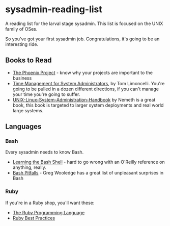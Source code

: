 # sysadmin-reading-list
A reading list for the larval stage sysadmin. This list is focused on the UNIX family of OSes.

So you've got your first sysadmin job. Congratulations, it's going to be an interesting ride.

## Books to Read

* [The Phoenix Project]() - know why your projects are important to the business
* [Time Management for System Administrators](http://smile.amazon.com/Management-System-Administrators-Thomas-Limoncelli/dp/0596007833/ref=sr_1_4?s=books&ie=UTF8&qid=1458496299), by Tom Limoncelli. You're going to be pulled in a dozen different directions, if you can't manage your time you're going to suffer.
* [UNIX-Linux-System-Administration-Handbook](http://smile.amazon.com/UNIX-Linux-System-Administration-Handbook/dp/0131480057/ref=sr_1_1?s=books&ie=UTF8&qid=1458496395&sr=1-1&keywords=linux+system+administration) by Nemeth is a great book, this book is targeted to larger system deployments and real world large systems.

## Languages

### Bash

Every sysadmin needs to know Bash.

* [Learning the Bash Shell](http://shop.oreilly.com/product/9780596009656.do) - hard to go wrong with an O'Reilly reference on anything, really.
* [Bash Pitfalls](http://mywiki.wooledge.org/BashPitfalls) - Greg Wooledge has a great list of unpleasant surprises in Bash

### Ruby

If you're in a Ruby shop, you'll want these:

* [The Ruby Programming Language](http://shop.oreilly.com/product/9780596516178.do)
* [Ruby Best Practices](http://shop.oreilly.com/product/9780596523015.do)
